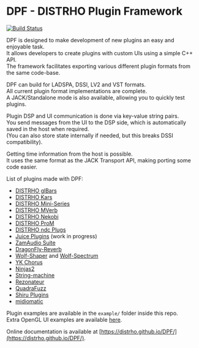 # DPF - DISTRHO Plugin Framework
[![Build Status](https://travis-ci.org/DISTRHO/DPF.png)](https://travis-ci.org/DISTRHO/DPF)

DPF is designed to make development of new plugins an easy and enjoyable task.<br/>
It allows developers to create plugins with custom UIs using a simple C++ API.<br/>
The framework facilitates exporting various different plugin formats from the same code-base.<br/>

DPF can build for LADSPA, DSSI, LV2 and VST formats.<br/>
All current plugin format implementations are complete.<br/>
A JACK/Standalone mode is also available, allowing you to quickly test plugins.<br/>

Plugin DSP and UI communication is done via key-value string pairs.<br/>
You send messages from the UI to the DSP side, which is automatically saved in the host when required.<br/>
(You can also store state internally if needed, but this breaks DSSI compatibility).<br/>

Getting time information from the host is possible.<br/>
It uses the same format as the JACK Transport API, making porting some code easier.<br/>


List of plugins made with DPF:<br/>
 - [DISTRHO glBars](https://github.com/DISTRHO/glBars)
 - [DISTRHO Kars](https://github.com/DISTRHO/Kars)
 - [DISTRHO Mini-Series](https://github.com/DISTRHO/Mini-Series)
 - [DISTRHO MVerb](https://github.com/DISTRHO/MVerb)
 - [DISTRHO Nekobi](https://github.com/DISTRHO/Nekobi)
 - [DISTRHO ProM](https://github.com/DISTRHO/ProM)
 - [DISTRHO ndc Plugs](https://github.com/DISTRHO/ndc-Plugs)
 - [Juice Plugins](https://github.com/DISTRHO/JuicePlugins) (work in progress)
 - [ZamAudio Suite](https://github.com/zamaudio/zam-plugins)
 - [DragonFly-Reverb](https://github.com/michaelwillis/dragonfly-reverb)
 - [Wolf-Shaper](https://github.com/pdesaulniers/wolf-shaper) and [Wolf-Spectrum](https://github.com/pdesaulniers/wolf-spectrum)
 - [YK Chorus](https://github.com/SpotlightKid/ykchorus)
 - [Ninjas2](https://github.com/rghvdberg/ninjas2)
 - [String-machine](https://github.com/jpcima/string-machine)
 - [Rezonateur](https://github.com/jpcima/rezonateur)
 - [QuadraFuzz](https://github.com/jpcima/quadrafuzz)
 - [Shiru Plugins](https://github.com/linuxmao-org/shiru-plugins)
 - [midiomatic](https://github.com/SpotlightKid/midiomatic)


Plugin examples are available in the `example/` folder inside this repo.<br/>
Extra OpenGL UI examples are available [here](https://github.com/DISTRHO/gl-examples).


Online documentation is available at [https://distrho.github.io/DPF/](https://distrho.github.io/DPF/).
